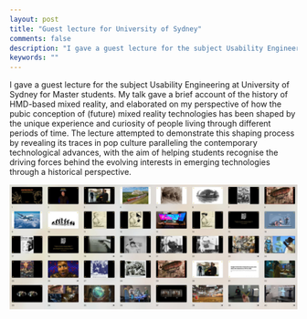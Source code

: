 ```yaml
---
layout: post
title: "Guest lecture for University of Sydney"
comments: false
description: "I gave a guest lecture for the subject Usability Engineering at University of Sydney"
keywords: ""
---
```


I gave a guest lecture for the subject Usability Engineering at University of Sydney for Master students. My talk gave a brief account of the history of HMD-based mixed reality, and elaborated on my perspective of how the pubic conception of (future) mixed reality technologies has been shaped by the unique experience and curiosity of people living through different periods of time. The lecture attempted to demonstrate this shaping process by revealing its traces in pop culture paralleling the contemporary technological advances, with the aim of helping students recognise the driving forces behind the evolving interests in emerging technologies through a historical perspective. 
<br/>
<div class="container">
    <img src="/assets/images/1685327306226.jpeg" alt="">
</div>